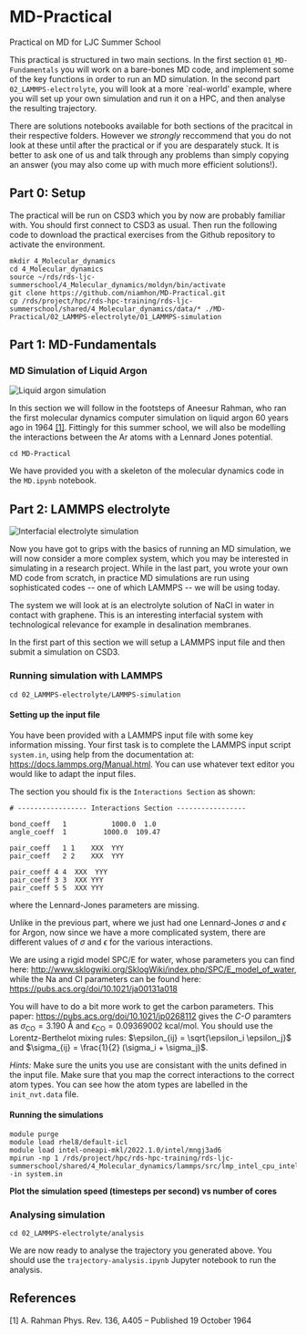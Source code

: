 # MD-Practical
Practical on MD for LJC Summer School

This practical is structured in two main sections. In the first section ```01_MD-Fundamentals``` you will work on a bare-bones MD code, and implement some of the key functions in order to run an MD simulation. In the second part ```02_LAMMPS-electrolyte```, you will look at a more `real-world' example, where you will set up your own simulation and run it on a HPC, and then analyse the resulting trajectory.

There are solutions notebooks available for both sections of the pracitcal in their respective folders. However we _strongly_ reccommend that you do not look at these until after the practical or if you are desparately stuck. It is better to ask one of us and talk through any problems than simply copying an answer (you may also come up with much more efficient solutions!). 

## Part 0: Setup
The practical will be run on CSD3 which you by now are probably familiar with. You should first connect to CSD3 as usual. Then run the following code to download the practical exercises from the Github repository to activate the environment.

```
mkdir 4_Molecular_dynamics
cd 4_Molecular_dynamics
source ~/rds/rds-ljc-summerschool/4_Molecular_dynamics/moldyn/bin/activate
git clone https://github.com/niamhon/MD-Practical.git
cp /rds/project/hpc/rds-hpc-training/rds-ljc-summerschool/shared/4_Molecular_dynamics/data/* ./MD-Practical/02_LAMMPS-electrolyte/01_LAMMPS-simulation
```

## Part 1: MD-Fundamentals

### MD Simulation of Liquid Argon

![Liquid argon simulation](https://github.com/niamhon/MD-Practical/blob/main/01_MD-Fundamentals/argon.jpg)

In this section we will follow in the footsteps of Aneesur Rahman, who ran the first molecular dynamics computer simulation on liquid argon 60 years ago in 1964 [[1]](#1). Fittingly for this summer school, we will also be modelling the interactions between the Ar atoms with a Lennard Jones potential. 

```cd MD-Practical```

We have provided you with a skeleton of the molecular dynamics code in the ```MD.ipynb``` notebook.


## Part 2: LAMMPS electrolyte

![Interfacial electrolyte simulation](https://github.com/niamhon/MD-Practical/blob/main/02_LAMMPS-electrolyte/01_LAMMPS-simulation/nacl_h2o_c.jpg)

Now you have got to grips with the basics of running an MD simulation, we will now consider a more complex system, which you may be interested in simulating in a research project. While in the last part, you wrote your own MD code from scratch, in practice MD simulations are run using sophisticated codes -- one of which LAMMPS -- we will be using today.

The system we will look at is an electrolyte solution of NaCl in water in contact with graphene. This is an interesting interfacial system with technological relevance for example in desalination membranes.

In the first part of this section we will setup a LAMMPS input file and then submit a simulation on CSD3. 

### Running simulation with LAMMPS

```
cd 02_LAMMPS-electrolyte/LAMMPS-simulation
```
#### Setting up the input file

You have been provided with a LAMMPS input file with some key information missing. Your first task is to complete the LAMMPS input script ```system.in```, using help from the documentation at: https://docs.lammps.org/Manual.html. You can use whatever text editor you would like to adapt the input files.

The section you should fix is the ```Interactions Section``` as shown:

```
# ----------------- Interactions Section -----------------

bond_coeff   1           1000.0  1.0 
angle_coeff  1         1000.0  109.47

pair_coeff   1 1    XXX  YYY 
pair_coeff   2 2    XXX  YYY 

pair_coeff 4 4  XXX  YYY 
pair_coeff 3 3  XXX YYY 
pair_coeff 5 5  XXX YYY
```

where the Lennard-Jones parameters are missing.

Unlike in the previous part, where we just had one Lennard-Jones $\sigma$ and $\epsilon$ for Argon, now since we have a more complicated system, there are different values of $\sigma$ and $\epsilon$ for the various interactions. 

We are using a rigid model SPC/E for water, whose parameters you can find here: http://www.sklogwiki.org/SklogWiki/index.php/SPC/E_model_of_water, while the Na and Cl parameters can be found here: https://pubs.acs.org/doi/10.1021/ja00131a018

You will have to do a bit more work to get the carbon parameters. This paper: https://pubs.acs.org/doi/10.1021/jp0268112 gives the _C-O_ paramters as $\sigma_{\mathrm{CO}} = 3.190$ Å and $\epsilon_{\mathrm{CO}} = 0.09369002$ kcal/mol. You should use the Lorentz-Berthelot mixing rules: $\epsilon_{ij} = \sqrt{\epsilon_i \epsilon_j}$ and $\sigma_{ij} = \frac{1}{2} (\sigma_i + \sigma_j)$. 

_Hints:_ Make sure the units you use are consistant with the units defined in the input file. Make sure that you map the correct interactions to the correct atom types. You can see how the atom types are labelled in the `init_nvt.data` file.

#### Running the simulations

```
module purge
module load rhel8/default-icl
module load intel-oneapi-mkl/2022.1.0/intel/mngj3ad6
mpirun -np 1 /rds/project/hpc/rds-hpc-training/rds-ljc-summerschool/shared/4_Molecular_dynamics/lammps/src/lmp_intel_cpu_intelmpi -in system.in
```

**Plot the simulation speed (timesteps per second) vs number of cores**

### Analysing simulation

```cd 02_LAMMPS-electrolyte/analysis```

We are now ready to analyse the trajectory you generated above. You should use the ```trajectory-analysis.ipynb``` Jupyter notebook to run the analysis.

## References
<a id="1">[1]</a> 
A. Rahman
Phys. Rev. 136, A405 – Published 19 October 1964
